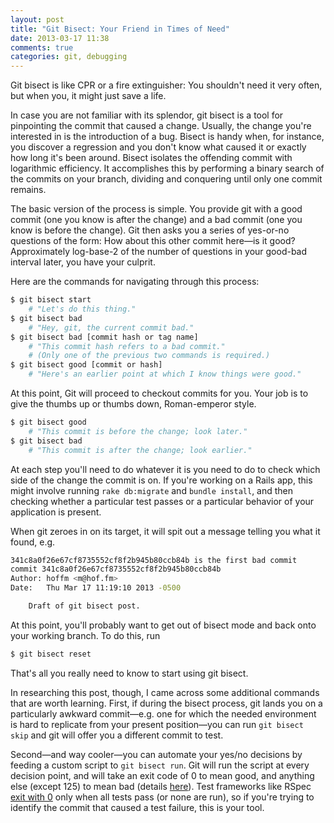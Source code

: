 ```yaml
---
layout: post
title: "Git Bisect: Your Friend in Times of Need"
date: 2013-03-17 11:38
comments: true
categories: git, debugging
---
```


Git bisect is like CPR or a fire extinguisher:
You shouldn't need it very often, but when you, it might just save a life.

In case you are not familiar with its splendor, git bisect is a tool for pinpointing the commit that caused a change.
Usually, the change you're interested in is the introduction of a bug.
Bisect is handy when, for instance, you discover a regression and you don't know what caused it or exactly how long it's been around.
Bisect isolates the offending commit with logarithmic efficiency.
It accomplishes this by performing a binary search of the commits on your branch, dividing and conquering until only one commit remains.

<!-- more -->

The basic version of the process is simple.
You provide git with a good commit (one you know is after the change) and a bad commit (one you know is before the change).
Git then asks you a series of yes-or-no questions of the form: How about this other commit here—is it good?
Approximately log-base-2 of the number of questions in your good-bad interval later, you have your culprit.

Here are the commands for navigating through this process:

```bash
$ git bisect start
    # "Let's do this thing."
$ git bisect bad
    # "Hey, git, the current commit bad."
$ git bisect bad [commit hash or tag name]
    # "This commit hash refers to a bad commit."
    # (Only one of the previous two commands is required.)
$ git bisect good [commit or hash]
    # "Here's an earlier point at which I know things were good."
```

At this point, Git will proceed to checkout commits for you.
Your job is to give the thumbs up or thumbs down, Roman-emperor style.

```bash
$ git bisect good
    # "This commit is before the change; look later."
$ git bisect bad
    # "This commit is after the change; look earlier."
```

At each step you'll need to do whatever it is you need to do to check which side of the change the commit is on.
If you're working on a Rails app, this might involve running `rake db:migrate` and `bundle install`, and then checking whether a particular test passes or a particular behavior of your application is present.

When git zeroes in on its target, it will spit out a message telling you what it found, e.g.

```bash
341c8a0f26e67cf8735552cf8f2b945b80ccb84b is the first bad commit
commit 341c8a0f26e67cf8735552cf8f2b945b80ccb84b
Author: hoffm <m@hof.fm>
Date:   Thu Mar 17 11:19:10 2013 -0500

    Draft of git bisect post.
```

At this point, you'll probably want to get out of bisect mode and back onto your working branch.
To do this, run

```bash
$ git bisect reset
```

That's all you really need to know to start using git bisect.

In researching this post, though, I came across some additional commands that are worth learning.
First, if during the bisect process, git lands you on a particularly awkward commit—e.g. one for which the needed environment is hard to replicate from your present position—you can run `git bisect skip` and git will offer you a different commit to test.

Second—and way cooler—you can automate your yes/no decisions by feeding a custom script to `git bisect run`.
Git will run the script at every decision point, and will take an exit code of 0 to mean good, and anything else (except 125) to mean bad (details [here](https://www.kernel.org/pub/software/scm/git/docs/git-bisect.html#_bisect_run)).
Test frameworks like RSpec [exit with 0](https://www.relishapp.com/rspec/rspec-core/v/2-13/docs/command-line/exit-status) only when all tests pass (or none are run), so if you're trying to identify the commit that caused a test failure, this is your tool.
